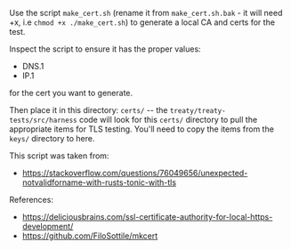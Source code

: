 Use the script `make_cert.sh` (rename it from `make_cert.sh.bak` - it will need +x, i.e `chmod +x ./make_cert.sh`) to generate a local CA and certs for the test.

Inspect the script to ensure it has the proper values:

- DNS.1
- IP.1

for the cert you want to generate.

Then place it in this directory: `certs/` -- the `treaty/treaty-tests/src/harness` code will look for this `certs/` directory to pull the appropriate items for TLS testing. You'll need to copy the items from the `keys/` directory to here.


This script was taken from:

- https://stackoverflow.com/questions/76049656/unexpected-notvalidforname-with-rusts-tonic-with-tls


References:

- https://deliciousbrains.com/ssl-certificate-authority-for-local-https-development/
- https://github.com/FiloSottile/mkcert

